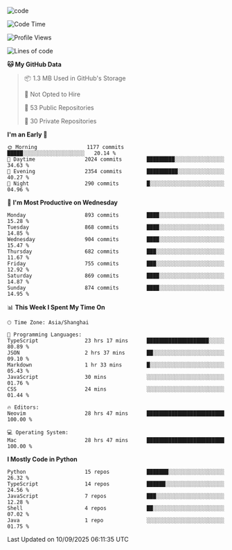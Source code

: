 
<!--
**liuyaanng/liuyaanng** is a ✨ _special_ ✨ repository because its `README.md` (this file) appears on your GitHub profile.

Here are some ideas to get you started:

- 🔭 I’m currently working on ...
- 🌱 I’m currently learning ...
- 👯 I’m looking to collaborate on ...
- 🤔 I’m looking for help with ...
- 💬 Ask me about ...
- 📫 How to reach me: ...
- 😄 Pronouns: ...
- ⚡ Fun fact: ...
-->


![code](https://cdn.jsdelivr.net/gh/liuyaanng/liuyaanng@1.0/code.gif) 

<!--START_SECTION:waka-->
![Code Time](http://img.shields.io/badge/Code%20Time-1%2C911%20hrs%2053%20mins-blue)

![Profile Views](http://img.shields.io/badge/Profile%20Views-0-blue)

![Lines of code](https://img.shields.io/badge/From%20Hello%20World%20I%27ve%20Written-26.7%20million%20lines%20of%20code-blue)

**🐱 My GitHub Data** 

> 📦 1.3 MB Used in GitHub's Storage 
 > 
> 🚫 Not Opted to Hire
 > 
> 📜 53 Public Repositories 
 > 
> 🔑 30 Private Repositories 
 > 
**I'm an Early 🐤** 

```text
🌞 Morning                1177 commits        █████░░░░░░░░░░░░░░░░░░░░   20.14 % 
🌆 Daytime                2024 commits        █████████░░░░░░░░░░░░░░░░   34.63 % 
🌃 Evening                2354 commits        ██████████░░░░░░░░░░░░░░░   40.27 % 
🌙 Night                  290 commits         █░░░░░░░░░░░░░░░░░░░░░░░░   04.96 % 
```
📅 **I'm Most Productive on Wednesday** 

```text
Monday                   893 commits         ████░░░░░░░░░░░░░░░░░░░░░   15.28 % 
Tuesday                  868 commits         ████░░░░░░░░░░░░░░░░░░░░░   14.85 % 
Wednesday                904 commits         ████░░░░░░░░░░░░░░░░░░░░░   15.47 % 
Thursday                 682 commits         ███░░░░░░░░░░░░░░░░░░░░░░   11.67 % 
Friday                   755 commits         ███░░░░░░░░░░░░░░░░░░░░░░   12.92 % 
Saturday                 869 commits         ████░░░░░░░░░░░░░░░░░░░░░   14.87 % 
Sunday                   874 commits         ████░░░░░░░░░░░░░░░░░░░░░   14.95 % 
```


📊 **This Week I Spent My Time On** 

```text
🕑︎ Time Zone: Asia/Shanghai

💬 Programming Languages: 
TypeScript               23 hrs 17 mins      ████████████████████░░░░░   80.89 % 
JSON                     2 hrs 37 mins       ██░░░░░░░░░░░░░░░░░░░░░░░   09.10 % 
Markdown                 1 hr 33 mins        █░░░░░░░░░░░░░░░░░░░░░░░░   05.43 % 
JavaScript               30 mins             ░░░░░░░░░░░░░░░░░░░░░░░░░   01.76 % 
CSS                      24 mins             ░░░░░░░░░░░░░░░░░░░░░░░░░   01.44 % 

🔥 Editors: 
Neovim                   28 hrs 47 mins      █████████████████████████   100.00 % 

💻 Operating System: 
Mac                      28 hrs 47 mins      █████████████████████████   100.00 % 
```

**I Mostly Code in Python** 

```text
Python                   15 repos            ███████░░░░░░░░░░░░░░░░░░   26.32 % 
TypeScript               14 repos            ██████░░░░░░░░░░░░░░░░░░░   24.56 % 
JavaScript               7 repos             ███░░░░░░░░░░░░░░░░░░░░░░   12.28 % 
Shell                    4 repos             ██░░░░░░░░░░░░░░░░░░░░░░░   07.02 % 
Java                     1 repo              ░░░░░░░░░░░░░░░░░░░░░░░░░   01.75 % 
```




 Last Updated on 10/09/2025 06:11:35 UTC
<!--END_SECTION:waka-->
